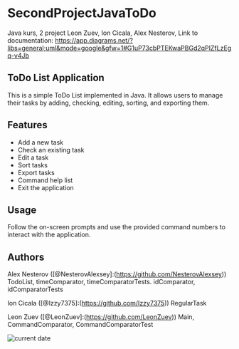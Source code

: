 # SecondProjectJavaToDo
Java kurs, 2 project
Leon Zuev, Ion Cicala, Alex Nesterov, 
Link to documentation: https://app.diagrams.net/?libs=general;uml&mode=google&gfw=1#G1uP73cbPTEKwaPBGd2qPIZfLzEgq-v4Jb
## ToDo List Application
This is a simple ToDo List implemented in Java.
It allows users to manage their tasks by adding,
checking, editing, sorting, and exporting them.

## Features
- Add a new task
- Check an existing task
- Edit a task
- Sort tasks
- Export tasks
- Command help list
- Exit the application

## Usage
Follow the on-screen prompts
and use the provided command numbers
to interact with the application.

## Authors

Alex Nesterov ([@NesterovAlexsey]:(https://github.com/NesterovAlexsey))
TodoList, timeComparator, timeComparatorTests. idComparator, idComparatorTests

Ion Cicala ([@Izzy7375]:(https://github.com/Izzy7375))
RegularTask

Leon Zuev ([@LeonZuev]:(https://github.com/LeonZuev))
Main, CommandComparator, CommandComparatorTest

![current date](https://img.shields.io/badge/date-2023.03.30-green)
